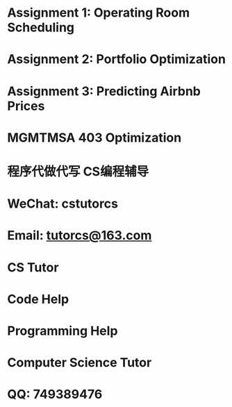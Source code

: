 # Assignment 1: Operating Room Scheduling

# Assignment 2: Portfolio Optimization

# Assignment 3: Predicting Airbnb Prices

# MGMTMSA 403 Optimization

# 程序代做代写 CS编程辅导

# WeChat: cstutorcs

# Email: tutorcs@163.com

# CS Tutor

# Code Help

# Programming Help

# Computer Science Tutor

# QQ: 749389476
